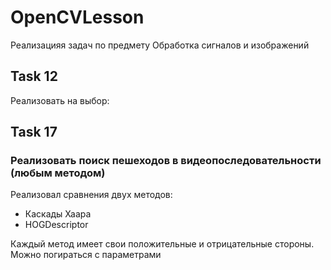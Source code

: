 # OpenCVLesson
Реализацияя задач по предмету Обработка сигналов и изображений
## Task 12
Реализовать на выбор:

## Task 17
### Реализовать поиск пешеходов в видеопоследовательности (любым методом)

Реализовал сравнения двух методов:
- Каскады Хаара
- HOGDescriptor

Каждый метод имеет свои положительные и отрицательные стороны. Можно погираться с параметрами